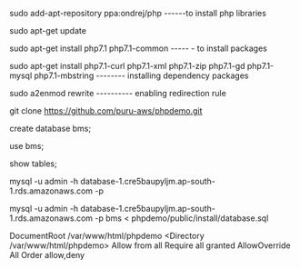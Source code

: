 sudo add-apt-repository ppa:ondrej/php     ------to install php libraries
 
sudo apt-get update     

sudo apt-get install php7.1 php7.1-common     ----- - to install packages

sudo apt-get install php7.1-curl php7.1-xml php7.1-zip php7.1-gd php7.1-mysql php7.1-mbstring         --------  installing dependency packages


sudo a2enmod rewrite   ---------- enabling redirection rule

git clone https://github.com/puru-aws/phpdemo.git


create database bms;

use bms;

show tables;

mysql -u admin -h database-1.cre5baupyljm.ap-south-1.rds.amazonaws.com -p


mysql -u admin -h database-1.cre5baupyljm.ap-south-1.rds.amazonaws.com -p bms < phpdemo/public/install/database.sql


DocumentRoot /var/www/html/phpdemo
         <Directory /var/www/html/phpdemo>
                Allow from all
                Require all granted
                AllowOverride All
                Order allow,deny
        </Directory>
